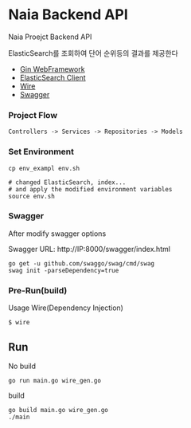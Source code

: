 # Naia Backend API

Naia Proejct Backend API

ElasticSearch를 조회하여 단어 순위등의 결과를 제공한다

- [Gin WebFramework](https://github.com/gin-gonic/gin)
- [ElasticSearch Client](https://github.com/elastic/go-elasticsearch)
- [Wire](https://github.com/google/wire)
- [Swagger](https://github.com/swaggo/swag)

### Project Flow
```shell
Controllers -> Services -> Repositories -> Models 
```

### Set Environment
```shell
cp env_exampl env.sh

# changed ElasticSearch, index...
# and apply the modified environment variables
source env.sh
```
### Swagger
After modify swagger options

Swagger URL: http://IP:8000/swagger/index.html
```shell
go get -u github.com/swaggo/swag/cmd/swag
swag init -parseDependency=true
```

### Pre-Run(build)
Usage Wire(Dependency Injection)
```shell
$ wire
```

## Run
No build
```shell
go run main.go wire_gen.go
```

build
```shell
go build main.go wire_gen.go
./main
```